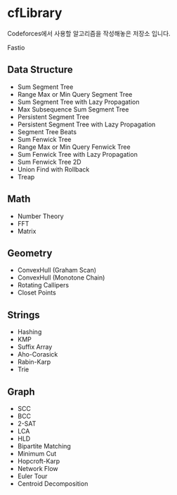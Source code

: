 # cfLibrary
  Codeforces에서 사용할 알고리즘을 작성해놓은 저장소 입니다.

Fastio

  ## Data Structure

- Sum Segment Tree
- Range Max or Min Query Segment Tree
- Sum Segment Tree with Lazy Propagation
- Max Subsequence Sum Segment Tree
- Persistent Segment Tree
- Persistent Segment Tree with Lazy Propagation
- Segment Tree Beats
- Sum Fenwick Tree
- Range Max or Min Query Fenwick Tree
- Sum Fenwick Tree with Lazy Propagation
- Sum Fenwick Tree 2D
- Union Find with Rollback
- Treap

## Math

- Number Theory
- FFT
- Matrix

 ## Geometry

- ConvexHull (Graham Scan)
- ConvexHull (Monotone Chain)
- Rotating Callipers
- Closet Points

## Strings

- Hashing
- KMP 
- Suffix Array
- Aho-Corasick
- Rabin-Karp
- Trie

## Graph

- SCC
- BCC
- 2-SAT
- LCA
- HLD
- Bipartite Matching
- Minimum Cut
- Hopcroft-Karp
- Network Flow
- Euler Tour
- Centroid Decomposition



